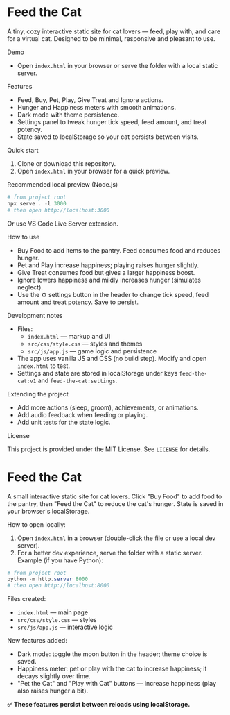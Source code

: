 # Feed the Cat

A tiny, cozy interactive static site for cat lovers — feed, play with, and care for a virtual cat. Designed to be minimal, responsive and pleasant to use.

Demo

- Open `index.html` in your browser or serve the folder with a local static server.

Features

- Feed, Buy, Pet, Play, Give Treat and Ignore actions.
- Hunger and Happiness meters with smooth animations.
- Dark mode with theme persistence.
- Settings panel to tweak hunger tick speed, feed amount, and treat potency.
- State saved to localStorage so your cat persists between visits.

Quick start

1. Clone or download this repository.
2. Open `index.html` in your browser for a quick preview.

Recommended local preview (Node.js)

```powershell
# from project root
npx serve . -l 3000
# then open http://localhost:3000
```

Or use VS Code Live Server extension.

How to use

- Buy Food to add items to the pantry. Feed consumes food and reduces hunger.
- Pet and Play increase happiness; playing raises hunger slightly.
- Give Treat consumes food but gives a larger happiness boost.
- Ignore lowers happiness and mildly increases hunger (simulates neglect).
- Use the ⚙️ settings button in the header to change tick speed, feed amount and treat potency. Save to persist.

Development notes

- Files:
  - `index.html` — markup and UI
  - `src/css/style.css` — styles and themes
  - `src/js/app.js` — game logic and persistence
- The app uses vanilla JS and CSS (no build step). Modify and open `index.html` to test.
- Settings and state are stored in localStorage under keys `feed-the-cat:v1` and `feed-the-cat:settings`.

Extending the project

- Add more actions (sleep, groom), achievements, or animations.
- Add audio feedback when feeding or playing.
- Add unit tests for the state logic.

License

This project is provided under the MIT License. See `LICENSE` for details.

# Feed the Cat

A small interactive static site for cat lovers. Click "Buy Food" to add food to the pantry, then "Feed the Cat" to reduce the cat's hunger. State is saved in your browser's localStorage.

How to open locally:

1. Open `index.html` in a browser (double-click the file or use a local dev server).
2. For a better dev experience, serve the folder with a static server. Example (if you have Python):

```powershell
# from project root
python -m http.server 8000
# then open http://localhost:8000
```

Files created:

- `index.html` — main page
- `src/css/style.css` — styles
- `src/js/app.js` — interactive logic

New features added:

- Dark mode: toggle the moon button in the header; theme choice is saved.
- Happiness meter: pet or play with the cat to increase happiness; it decays slightly over time.
- "Pet the Cat" and "Play with Cat" buttons — increase happiness (play also raises hunger a bit).

**✅ These features persist between reloads using localStorage.**
